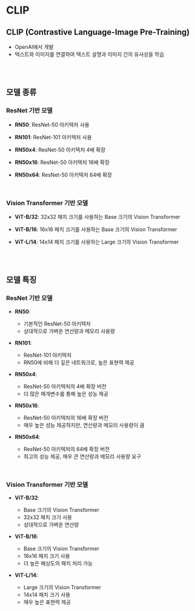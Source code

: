 # CLIP

## CLIP (Contrastive Language-Image Pre-Training)
- OpenAI에서 개발
- 텍스트와 이미지를 연결하여 텍스트 설명과 이미지 간의 유사성을 학습

<br/><br/>

## 모델 종류

### ResNet 기반 모델
- **RN50**: ResNet-50 아키텍처 사용

- **RN101**: ResNet-101 아키텍처 사용

- **RN50x4**: ResNet-50 아키텍처 4배 확장

- **RN50x16**: ResNet-50 아키텍처 16배 확장

- **RN50x64**: ResNet-50 아키텍처 64배 확장

<br/>

### Vision Transformer 기반 모델
- **ViT-B/32**: 32x32 패치 크기를 사용하는 Base 크기의 Vision Transformer

- **ViT-B/16**: 16x16 패치 크기를 사용하는 Base 크기의 Vision Transformer

- **ViT-L/14**: 14x14 패치 크기를 사용하는 Large 크기의 Vision Transformer

<br/><br/>

## 모델 특징

### ResNet 기반 모델
- **RN50**: 
  - 기본적인 ResNet-50 아키텍처
  - 상대적으로 가벼운 연산량과 메모리 사용량

- **RN101**: 
  - ResNet-101 아키텍처
  - RN50에 비해 더 깊은 네트워크로, 높은 표현력 제공

- **RN50x4**: 
  - ResNet-50 아키텍처의 4배 확장 버전
  - 더 많은 매개변수를 통해 높은 성능 제공

- **RN50x16**: 
  - ResNet-50 아키텍처의 16배 확장 버전
  - 매우 높은 성능 제공하지만, 연산량과 메모리 사용량이 큼

- **RN50x64**: 
  - ResNet-50 아키텍처의 64배 확장 버전
  - 최고의 성능 제공, 매우 큰 연산량과 메모리 사용량 요구

<br/>

### Vision Transformer 기반 모델
- **ViT-B/32**: 
  - Base 크기의 Vision Transformer
  - 32x32 패치 크기 사용
  - 상대적으로 가벼운 연산량

- **ViT-B/16**: 
  - Base 크기의 Vision Transformer
  - 16x16 패치 크기 사용
  - 더 높은 해상도의 패치 처리 가능

- **ViT-L/14**: 
  - Large 크기의 Vision Transformer
  - 14x14 패치 크기 사용
  - 매우 높은 표현력 제공

